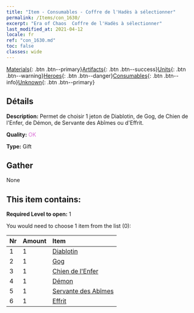 ```yaml
---
title: "Item - Consumables - Coffre de l'Hadès à sélectionner"
permalink: /Items/con_1630/
excerpt: "Era of Chaos  Coffre de l'Hadès à sélectionner"
last_modified_at: 2021-04-12
locale: fr
ref: "con_1630.md"
toc: false
classes: wide
---
```

 [Materials](/fr/Items/){: .btn .btn--primary}[Artifacts](/fr/Items/Artifacts/){: .btn .btn--success}[Units](/fr/Items/Units/){: .btn .btn--warning}[Heroes](/fr/Items/Heroes/){: .btn .btn--danger}[Consumables](/fr/Items/Consumables/){: .btn .btn--info}[Unknown](/fr/Items/Unknown/){: .btn .btn--primary}

## Détails
 **Description:** Permet de choisir 1 jeton de Diablotin, de Gog, de Chien de l'Enfer, de Démon, de Servante des Abîmes ou d'Effrit.

 **Quality:** <span style="color: #DA70D6">OK</span>

 **Type:** Gift

## Gather

  None

## This item contains:

 **Required Level to open:** 1

 You would need to choose 1 item from the list (0):

  | Nr | Amount |     Item    |
  |:---|:-------|:------------|
  | 1 | 1 | [Diablotin](/fr/Items/unt_226/) | 
  | 2 | 1 | [Gog](/fr/Items/unt_227/) | 
  | 3 | 1 | [Chien de l'Enfer](/fr/Items/unt_228/) | 
  | 4 | 1 | [Démon](/fr/Items/unt_229/) | 
  | 5 | 1 | [Servante des Abîmes](/fr/Items/unt_230/) | 
  | 6 | 1 | [Effrit](/fr/Items/unt_231/) | 
